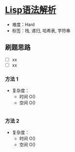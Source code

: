 # [Lisp语法解析](https://leetcode-cn.com/problems/parse-lisp-expression/)

- 难度：Hard
- 标签：栈, 递归, 哈希表, 字符串

## 刷题思路

- [ ] xx
- [ ] xx

### 方法 1

- 复杂度：
    - 时间 O()
    - 空间 O()

``` js

```

### 方法 2

- 复杂度：
    - 时间 O()
    - 空间 O()

``` js

```
